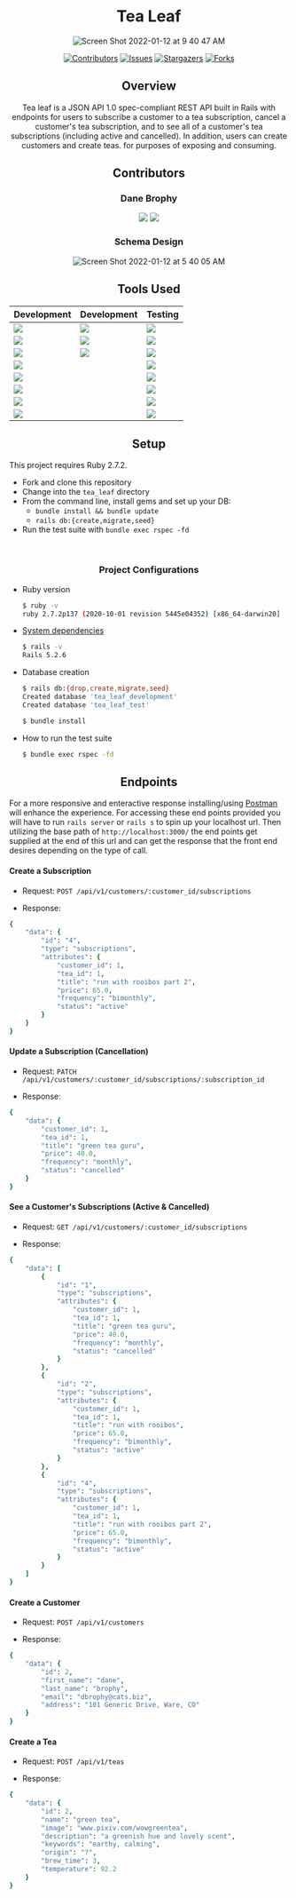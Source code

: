 <div align="center">

 

# Tea Leaf
  
![Screen Shot 2022-01-12 at 9 40 47 AM](https://user-images.githubusercontent.com/76824096/149183202-94311648-bcda-4dee-a2a5-c23deb7009db.png)

[![Contributors][contributors-shield]][contributors-url]
[![Issues][issues-shield]][issues-url]
[![Stargazers][stars-shield]][stars-url]
[![Forks][forks-shield]][forks-url]

## Overview

Tea leaf is a JSON API 1.0 spec-compliant REST API built in Rails with endpoints for users to subscribe a customer to a tea subscription, cancel a customer's tea subscription, and to see all of a customer's tea subscriptions (including active and cancelled). In addition, users can create customers and create teas. for purposes of exposing and consuming.
</div>

<div align="center">

  ## Contributors

### Dane Brophy

[<img src="https://img.shields.io/badge/GitHub-181717.svg?&style=flaste&logo=github&logoColor=white" />](https://github.com/danembb)
[<img src= "https://img.shields.io/badge/in-LinkedIn-blue" />](https://www.linkedin.com/in/dane-brophy/)

### Schema Design
  
  ![Screen Shot 2022-01-12 at 5 40 05 AM](https://user-images.githubusercontent.com/76824096/149181980-119b9ebd-6073-416c-bf2e-866e4d7b91ff.png)
  
## Tools Used

|Development|Development|Testing
|--- |--- |--- |
|[<img src="https://img.shields.io/badge/Ruby-CC0000.svg?&style=flaste&logo=ruby&logoColor=white" />](https://www.ruby-lang.org/en/downloads/)|[<img src="https://img.shields.io/badge/Git-F05032.svg?&style=flaste&logo=git&logoColor=white" />](https://git-scm.com/book/en/v2/Getting-Started-First-Time-Git-Setup)|[ <img src="https://img.shields.io/badge/rspec-b81818.svg?&style=flaste&logo=rubygems&logoColor=white" />](https://github.com/rspec/rspec-rails)
|[ <img src="https://img.shields.io/badge/Ruby%20On%20Rails-b81818.svg?&style=flat&logo=rubyonrails&logoColor=white" />](https://rubygems.org/gems/rails/versions/5.2.6)|[<img src="https://img.shields.io/badge/GitHub-181717.svg?&style=flaste&logo=github&logoColor=white" />](https://desktop.github.com/)|[<img src="https://img.shields.io/badge/capybara-b81818.svg?&style=flaste&logo=rubygems&logoColor=white" />](https://github.com/teamcapybara/capybara)
|[<img src="https://img.shields.io/badge/pry-b81818.svg?&style=flaste&logo=rubygems&logoColor=white" />](https://rubygems.org/gems/pry/versions/0.10.3)|[<img src="https://img.shields.io/badge/Atom-66595C.svg?&style=flaste&logo=atom&logoColor=white" />](https://atom.io/)|[<img src="https://img.shields.io/badge/webmock-b81818.svg?&style=flaste&logo=rubygems&logoColor=white" />](https://github.com/bblimke/webmock)
|[<img src="https://img.shields.io/badge/sql-postgreSQL-green"/>](https://www.postgresql.org/)||[<img src="https://img.shields.io/badge/-VCR-lightgrey"/>](https://github.com/vcr/vcr)
|[<img src="https://img.shields.io/badge/-Postico-yellowgreen"/>](https://eggerapps.at/postico/)||[<img src="https://img.shields.io/badge/launchy-b81818.svg?&style=flaste&logo=rubygems&logoColor=white" />](https://rubygems.org/gems/launchy/versions/2.4.3)
|[<img src="https://img.shields.io/badge/Postman-FF6E4F.svg?&style=flat&logo=postman&logoColor=white" />](https://www.postman.com/product/rest-client/)||[<img src="https://img.shields.io/badge/-FactoryBot-green"/>](https://github.com/thoughtbot/factory_bot)
|[<img src="https://img.shields.io/badge/-Figaro-yellow"/>](https://github.com/laserlemon/figaro)||[<img src="https://img.shields.io/badge/-Faker-blue"/>](https://github.com/faker-ruby/faker)
|[<img src="https://img.shields.io/badge/faraday-b81818.svg?&style=flaste&logo=rubygems&logoColor=white" />](https://github.com/lostisland/faraday)||[<img src="https://img.shields.io/badge/simplecov-b81818.svg?&style=flaste&logo=rubygems&logoColor=white" />](https://rubygems.org/gems/simplecov/versions/0.12.0)|


</div>

<div align="center">

## Setup

</div>

This project requires Ruby 2.7.2.

 * Fork and clone this repository
 * Change into the `tea_leaf` directory
 * From the command line, install gems and set up your DB:
     * `bundle install && bundle update`
     * `rails db:{create,migrate,seed}`
 * Run the test suite with `bundle exec rspec -fd`
<br>
<div align="center">
  
### Project Configurations
</div>

  * Ruby version
      ```bash
      $ ruby -v
      ruby 2.7.2p137 (2020-10-01 revision 5445e04352) [x86_64-darwin20]
      ```

  * [System dependencies](https://github.com/danembb/tea_leaf/blob/main/Gemfile)
      ```bash
      $ rails -v
      Rails 5.2.6
      ```

  * Database creation
      ```bash
      $ rails db:{drop,create,migrate,seed}
      Created database 'tea_leaf_development'
      Created database 'tea_leaf_test'
      ```

      ```bash
      $ bundle install
      ```

  * How to run the test suite
      ```bash
      $ bundle exec rspec -fd
      ```
<div align="center">
  
## Endpoints
</div>

For a more responsive and enteractive response installing/using [Postman](https://www.postman.com/) will enhance the experience. For accessing these end points provided you will have to run `rails server` or `rails s` to spin up your localhost url. Then utilizing the base path of `http://localhost:3000/` the end points get supplied at the end of this url and can get the response that the front end desires depending on the type of call.

#### Create a Subscription
- Request: `POST /api/v1/customers/:customer_id/subscriptions`
 
- Response: 
```ruby
{
    "data": {
        "id": "4",
        "type": "subscriptions",
        "attributes": {
            "customer_id": 1,
            "tea_id": 1,
            "title": "run with rooibos part 2",
            "price": 65.0,
            "frequency": "bimonthly",
            "status": "active"
        }
    }
}

```

#### Update a Subscription (Cancellation)
- Request: `PATCH /api/v1/customers/:customer_id/subscriptions/:subscription_id`

- Response:
```ruby
{
    "data": {
        "customer_id": 1,
        "tea_id": 1,
        "title": "green tea guru",
        "price": 40.0,
        "frequency": "monthly",
        "status": "cancelled"
    }
}
```

#### See a Customer's Subscriptions (Active & Cancelled)
- Request: `GET /api/v1/customers/:customer_id/subscriptions`

- Response:
```ruby
{
    "data": [
        {
            "id": "1",
            "type": "subscriptions",
            "attributes": {
                "customer_id": 1,
                "tea_id": 1,
                "title": "green tea guru",
                "price": 40.0,
                "frequency": "monthly",
                "status": "cancelled"
            }
        },
        {
            "id": "2",
            "type": "subscriptions",
            "attributes": {
                "customer_id": 1,
                "tea_id": 1,
                "title": "run with rooibos",
                "price": 65.0,
                "frequency": "bimonthly",
                "status": "active"
            }
        },
        {
            "id": "4",
            "type": "subscriptions",
            "attributes": {
                "customer_id": 1,
                "tea_id": 1,
                "title": "run with rooibos part 2",
                "price": 65.0,
                "frequency": "bimonthly",
                "status": "active"
            }
        }
    ]
}
```

#### Create a Customer
- Request: `POST /api/v1/customers`

- Response:
```ruby
{
    "data": {
        "id": 2,
        "first_name": "dane",
        "last_name": "brophy",
        "email": "dbrophy@cats.biz",
        "address": "101 Generic Drive, Ware, CO"
    }
}
```

#### Create a Tea
- Request: `POST /api/v1/teas`

- Response:
```ruby
{
    "data": {
        "id": 2,
        "name": "green tea",
        "image": "www.pixiv.com/wowgreentea",
        "description": "a greenish hue and lovely scent",
        "keywords": "earthy, calming",
        "origin": "?",
        "brew_time": 3,
        "temperature": 92.2
    }
}
```

<!-- MARKDOWN LINKS & IMAGES -->

[contributors-shield]: https://img.shields.io/github/contributors/danembb/tea_leaf.svg?style=flat-square
[contributors-url]: https://github.com/danembb/tea_leaf/graphs/contributors
[forks-shield]: https://img.shields.io/github/forks/danembb/tea_leaf.svg?style=flat-square
[forks-url]: https://github.com/danembb/tea_leaf/network/members
[stars-shield]: https://img.shields.io/github/stars/danembb/tea_leaf.svg?style=flat-square
[stars-url]: https://github.com/danembb/tea_leaf/stargazers
[issues-shield]: https://img.shields.io/github/issues/danembb/tea_leaf.svg?style=flat-square
[issues-url]: https://github.com/danembb/tea_leaf/issues
[build-badge]: https://img.shields.io/circleci/build/github/danembb/tea_leaf?style=flat-square

